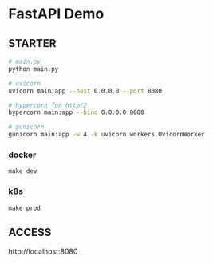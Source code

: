 # FastAPI Demo

## STARTER

```bash
# main.py
python main.py

# uvicorn
uvicorn main:app --host 0.0.0.0 --port 8080

# hypercorn for http/2
hypercorn main:app --bind 0.0.0.0:8080

# gunicorn
gunicorn main:app -w 4 -k uvicorn.workers.UvicornWorker
```

### docker

```shell
make dev
```

### k8s

```shell
make prod
```

## ACCESS

http://localhost:8080

